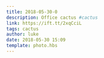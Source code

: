 ```yaml
---
title: 2018-05-30-0
description: Office cactus #cactus
link: https://ift.tt/2xqCciL
tags: cactus
author: luke
date: 2018-05-30 15:09
template: photo.hbs
---
```

